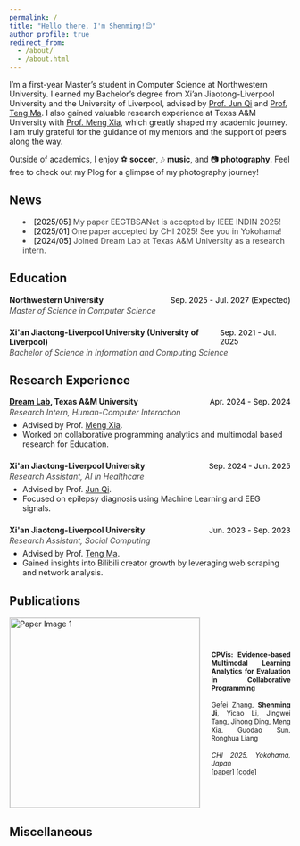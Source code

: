 ```yaml
---
permalink: /
title: "Hello there, I'm Shenming!😊"
author_profile: true
redirect_from: 
  - /about/
  - /about.html
---
```


I’m a first-year Master’s student in Computer Science at Northwestern University. I earned my Bachelor’s degree from Xi’an Jiaotong-Liverpool University and the University of Liverpool, advised by [Prof. Jun Qi](https://scholar.xjtlu.edu.cn/en/persons/JunQi) and [Prof. Teng Ma](https://scholar.xjtlu.edu.cn/en/persons/TengMa). I also gained valuable research experience at Texas A&M University with [Prof. Meng Xia](https://www.xiameng.org/), which greatly shaped my academic journey. I am truly grateful for the guidance of my mentors and the support of peers along the way.

Outside of academics, I enjoy ⚽ **soccer**, 🎶 **music**, and 📷 **photography**. Feel free to check out my Plog for a glimpse of my photography journey!

<style>
  .page__content a {
    color: rgba(78, 42, 132, 1) !important;
  }
</style>

## News

<ul style="list-style: disc inside; font-size: 1em; color: #444; margin-bottom: 24px;">
  <li><span style="font-style: normal; color: #000;">[2025/05]</span> My paper EEGTBSANet is accepted by IEEE INDIN 2025!</li>
  <li><span style="font-style: normal; color: #000;">[2025/01]</span> One paper accepted by CHI 2025! See you in Yokohama!</li>
  <li><span style="font-style: normal; color: #000;">[2024/05]</span> Joined Dream Lab at Texas A&M University as a research intern.</li>
</ul>

## Education

<div style="margin-bottom: 22px;">
  <div style="display: flex; justify-content: space-between; align-items: baseline;">
    <span><strong>Northwestern University</strong></span>
    <span style="font-size: 0.98em; color: #000;">Sep. 2025 - Jul. 2027 (Expected)</span>
  </div>
  <div style="margin-top: 2px; font-size: 1em; color: #444;"><em>Master of Science in Computer Science</em></div>
</div>

<div style="margin-bottom: 22px;">
  <div style="display: flex; justify-content: space-between; align-items: baseline;">
    <span><strong>Xi'an Jiaotong-Liverpool University (University of Liverpool)</strong></span>
    <span style="font-size: 0.98em; color: #000;">Sep. 2021 - Jul. 2025</span>
  </div>
  <div style="margin-top: 2px; font-size: 1em; color: #444;"><em>Bachelor of Science in Information and Computing Science</em></div>
</div>

## Research Experience

<div style="margin-bottom: 22px;">
  <div style="display: flex; justify-content: space-between; align-items: baseline;">
    <span><strong><a href="https://www.xiameng.org/DreamLab/">Dream Lab</a>, Texas A&M University</strong></span>
    <span style="font-size: 0.98em; color: #000;">Apr. 2024 - Sep. 2024</span>
  </div>
  <div style="margin-top: 2px; font-size: 1em; color: #444;"><em>Research Intern, Human-Computer Interaction</em></div>
  <ul style="margin-top: 6px;">
    <li>Advised by Prof. <a href="https://www.xiameng.org/">Meng Xia</a>.</li>
    <li>Worked on collaborative programming analytics and multimodal based research for Education.</li>
  </ul>
</div>

<div style="margin-bottom: 22px;">
  <div style="display: flex; justify-content: space-between; align-items: baseline;">
    <span><strong>Xi'an Jiaotong-Liverpool University</strong></span>
    <span style="font-size: 0.98em; color: #000;">Sep. 2024 - Jun. 2025</span>
  </div>
  <div style="margin-top: 2px; font-size: 1em; color: #444;"><em>Research Assistant, AI in Healthcare</em></div>
  <ul style="margin-top: 6px;">
    <li>Advised by Prof. <a href="https://scholar.xjtlu.edu.cn/en/persons/JunQi">Jun Qi</a>.</li>
    <li>Focused on epilepsy diagnosis using Machine Learning and EEG signals.</li>
  </ul>
</div>

<div style="margin-bottom: 22px;">
  <div style="display: flex; justify-content: space-between; align-items: baseline;">
    <span><strong>Xi'an Jiaotong-Liverpool University</strong></span>
    <span style="font-size: 0.98em; color: #000;">Jun. 2023 - Sep. 2023</span>
  </div>
  <div style="margin-top: 2px; font-size: 1em; color: #444;"><em>Research Assistant, Social Computing</em></div>
  <ul style="margin-top: 6px;">
    <li>Advised by Prof. <a href="https://scholar.xjtlu.edu.cn/en/persons/TengMa">Teng Ma</a>.</li>
    <li>Gained insights into Bilibili creator growth by leveraging web scraping and network analysis.</li>
  </ul>
</div>

## Publications

<!-- Publication 1 -->
<div style="display: flex; align-items: center; gap: 20px; margin-bottom: 10px;">
  <img src="images/CPVis.jpg" alt="Paper Image 1" style="width: 340px; max-width: 100%; border: 1px solid #ddd;">
  <div style="font-size: 0.85em; text-align: justify;">
    <strong>CPVis: Evidence-based Multimodal Learning Analytics for Evaluation in Collaborative Programming</strong><br><br>
    Gefei Zhang, <strong>Shenming Ji</strong>, Yicao Li, Jingwei Tang, Jihong Ding, Meng Xia, Guodao Sun, Ronghua Liang<br><br>
    <span style="font-style: italic;">CHI 2025, Yokohama, Japan</span><br>
    <a href="https://arxiv.org/pdf/2502.17835">[paper]</a> <a href="#">[code]</a>
  </div>
</div>

## Miscellaneous

<div id="clustrmaps-widget" style="width: 200px; height: 200px; margin: 32px auto 8px auto;">
  <script type="text/javascript" id="clstr_globe" src="//clustrmaps.com/globe.js?d=y0GafFd3kI-G5QE9JKI-jfakL9ek4ck-VQxQM9biQg0"></script>
</div>
